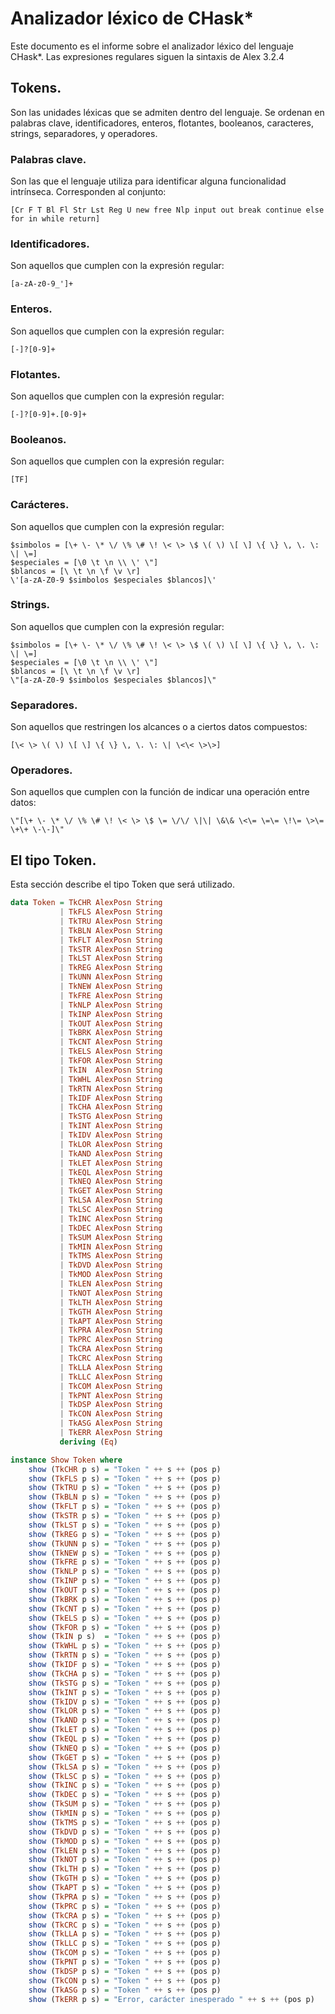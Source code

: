 # Analizador léxico de CHask*

Este documento es el informe sobre el analizador léxico del lenguaje CHask*.
Las expresiones regulares siguen la sintaxis de Alex 3.2.4

## Tokens.

Son las unidades léxicas que se admiten dentro del lenguaje. Se ordenan en
palabras clave, identificadores, enteros, flotantes, booleanos, caracteres,
strings, separadores, y operadores.

### Palabras clave.

Son las que el lenguaje utiliza para identificar alguna funcionalidad
intrínseca. Corresponden al conjunto:

`[Cr F T Bl Fl Str Lst Reg U new free Nlp input out break continue else for in
while return]`

### Identificadores.

Son aquellos que cumplen con la expresión regular:

`[a-zA-z0-9_']+`

### Enteros.

Son aquellos que cumplen con la expresión regular:

`[-]?[0-9]+`


### Flotantes.

Son aquellos que cumplen con la expresión regular:

`[-]?[0-9]+.[0-9]+`

### Booleanos.

Son aquellos que cumplen con la expresión regular:

`[TF]`

### Carácteres.

Son aquellos que cumplen con la expresión regular:

```
$simbolos = [\+ \- \* \/ \% \# \! \< \> \$ \( \) \[ \] \{ \} \, \. \: \| \=]
$especiales = [\0 \t \n \\ \' \"]
$blancos = [\ \t \n \f \v \r]
\'[a-zA-Z0-9 $simbolos $especiales $blancos]\'
```

### Strings.

Son aquellos que cumplen con la expresión regular:

```
$simbolos = [\+ \- \* \/ \% \# \! \< \> \$ \( \) \[ \] \{ \} \, \. \: \| \=]
$especiales = [\0 \t \n \\ \' \"]
$blancos = [\ \t \n \f \v \r]
\"[a-zA-Z0-9 $simbolos $especiales $blancos]\"
```

### Separadores.

Son aquellos que restringen los alcances o a ciertos datos compuestos:

`[\< \> \( \) \[ \] \{ \} \, \. \: \| \<\< \>\>]`

### Operadores.

Son aquellos que cumplen con la función de indicar una operación entre datos:

`\"[\+ \- \* \/ \% \# \! \< \> \$ \= \/\/ \|\| \&\& \<\= \=\= \!\= \>\= \+\+
\-\-]\"`

## El tipo Token.

Esta sección describe el tipo Token que será utilizado.

```Haskell
data Token = TkCHR AlexPosn String
           | TkFLS AlexPosn String
           | TkTRU AlexPosn String
           | TkBLN AlexPosn String
           | TkFLT AlexPosn String
           | TkSTR AlexPosn String
           | TkLST AlexPosn String
           | TkREG AlexPosn String
           | TkUNN AlexPosn String
           | TkNEW AlexPosn String
           | TkFRE AlexPosn String
           | TkNLP AlexPosn String
           | TkINP AlexPosn String
           | TkOUT AlexPosn String
           | TkBRK AlexPosn String
           | TkCNT AlexPosn String
           | TkELS AlexPosn String
           | TkFOR AlexPosn String
           | TkIN  AlexPosn String
           | TkWHL AlexPosn String
           | TkRTN AlexPosn String
           | TkIDF AlexPosn String
           | TkCHA AlexPosn String
           | TkSTG AlexPosn String
           | TkINT AlexPosn String
           | TkIDV AlexPosn String
           | TkLOR AlexPosn String
           | TkAND AlexPosn String
           | TkLET AlexPosn String
           | TkEQL AlexPosn String
           | TkNEQ AlexPosn String
           | TkGET AlexPosn String
           | TkLSA AlexPosn String
           | TkLSC AlexPosn String
           | TkINC AlexPosn String
           | TkDEC AlexPosn String
           | TkSUM AlexPosn String
           | TkMIN AlexPosn String
           | TkTMS AlexPosn String
           | TkDVD AlexPosn String
           | TkMOD AlexPosn String
           | TkLEN AlexPosn String
           | TkNOT AlexPosn String
           | TkLTH AlexPosn String
           | TkGTH AlexPosn String
           | TkAPT AlexPosn String
           | TkPRA AlexPosn String
           | TkPRC AlexPosn String
           | TkCRA AlexPosn String
           | TkCRC AlexPosn String
           | TkLLA AlexPosn String
           | TkLLC AlexPosn String
           | TkCOM AlexPosn String
           | TkPNT AlexPosn String
           | TkDSP AlexPosn String
           | TkCON AlexPosn String
           | TkASG AlexPosn String
           | TkERR AlexPosn String
           deriving (Eq)

instance Show Token where
    show (TkCHR p s) = "Token " ++ s ++ (pos p)
    show (TkFLS p s) = "Token " ++ s ++ (pos p)
    show (TkTRU p s) = "Token " ++ s ++ (pos p)
    show (TkBLN p s) = "Token " ++ s ++ (pos p)
    show (TkFLT p s) = "Token " ++ s ++ (pos p)
    show (TkSTR p s) = "Token " ++ s ++ (pos p)
    show (TkLST p s) = "Token " ++ s ++ (pos p)
    show (TkREG p s) = "Token " ++ s ++ (pos p)
    show (TkUNN p s) = "Token " ++ s ++ (pos p)
    show (TkNEW p s) = "Token " ++ s ++ (pos p)
    show (TkFRE p s) = "Token " ++ s ++ (pos p)
    show (TkNLP p s) = "Token " ++ s ++ (pos p)
    show (TkINP p s) = "Token " ++ s ++ (pos p)
    show (TkOUT p s) = "Token " ++ s ++ (pos p)
    show (TkBRK p s) = "Token " ++ s ++ (pos p)
    show (TkCNT p s) = "Token " ++ s ++ (pos p)
    show (TkELS p s) = "Token " ++ s ++ (pos p)
    show (TkFOR p s) = "Token " ++ s ++ (pos p)
    show (TkIN p s)  = "Token " ++ s ++ (pos p)
    show (TkWHL p s) = "Token " ++ s ++ (pos p)
    show (TkRTN p s) = "Token " ++ s ++ (pos p)
    show (TkIDF p s) = "Token " ++ s ++ (pos p)
    show (TkCHA p s) = "Token " ++ s ++ (pos p)
    show (TkSTG p s) = "Token " ++ s ++ (pos p)
    show (TkINT p s) = "Token " ++ s ++ (pos p)
    show (TkIDV p s) = "Token " ++ s ++ (pos p)
    show (TkLOR p s) = "Token " ++ s ++ (pos p)
    show (TkAND p s) = "Token " ++ s ++ (pos p)
    show (TkLET p s) = "Token " ++ s ++ (pos p)
    show (TkEQL p s) = "Token " ++ s ++ (pos p)
    show (TkNEQ p s) = "Token " ++ s ++ (pos p)
    show (TkGET p s) = "Token " ++ s ++ (pos p)
    show (TkLSA p s) = "Token " ++ s ++ (pos p)
    show (TkLSC p s) = "Token " ++ s ++ (pos p)
    show (TkINC p s) = "Token " ++ s ++ (pos p)
    show (TkDEC p s) = "Token " ++ s ++ (pos p)
    show (TkSUM p s) = "Token " ++ s ++ (pos p)
    show (TkMIN p s) = "Token " ++ s ++ (pos p)
    show (TkTMS p s) = "Token " ++ s ++ (pos p)
    show (TkDVD p s) = "Token " ++ s ++ (pos p)
    show (TkMOD p s) = "Token " ++ s ++ (pos p)
    show (TkLEN p s) = "Token " ++ s ++ (pos p)
    show (TkNOT p s) = "Token " ++ s ++ (pos p)
    show (TkLTH p s) = "Token " ++ s ++ (pos p)
    show (TkGTH p s) = "Token " ++ s ++ (pos p)
    show (TkAPT p s) = "Token " ++ s ++ (pos p)
    show (TkPRA p s) = "Token " ++ s ++ (pos p)
    show (TkPRC p s) = "Token " ++ s ++ (pos p)
    show (TkCRA p s) = "Token " ++ s ++ (pos p)
    show (TkCRC p s) = "Token " ++ s ++ (pos p)
    show (TkLLA p s) = "Token " ++ s ++ (pos p)
    show (TkLLC p s) = "Token " ++ s ++ (pos p)
    show (TkCOM p s) = "Token " ++ s ++ (pos p)
    show (TkPNT p s) = "Token " ++ s ++ (pos p)
    show (TkDSP p s) = "Token " ++ s ++ (pos p)
    show (TkCON p s) = "Token " ++ s ++ (pos p)
    show (TkASG p s) = "Token " ++ s ++ (pos p)
    show (TkERR p s) = "Error, carácter inesperado " ++ s ++ (pos p)
```
